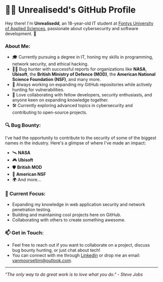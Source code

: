 # 👨‍💻 Unrealisedd's GitHub Profile

Hey there! I'm **Unrealisedd**, an 18-year-old IT student at [Fontys University of Applied Sciences](https://fontys.edu/), passionate about cybersecurity and software development. 🚀

### About Me:
- 🎓 Currently pursuing a degree in IT, honing my skills in programming, network security, and ethical hacking.
- 🕵️‍♂️ Bug hunter with successful reports for organizations like **NASA**, **Ubisoft**, the **British Ministry of Defence (MOD)**, the **American National Science Foundation (NSF)**, and many more.
- 💼 Always working on expanding my GitHub repositories while actively hunting for vulnerabilities.
- 🤝 Love collaborating with fellow developers, security enthusiasts, and anyone keen on expanding knowledge together.
- 🛠️ Currently exploring advanced topics in cybersecurity and contributing to open-source projects.

### 🔍 Bug Bounty:
I've had the opportunity to contribute to the security of some of the biggest names in the industry. Here's a glimpse of where I've made an impact:
- 🛰 **NASA**
- 🎮 **Ubisoft**
- 🛡 **British MOD**
- 🔬 **American NSF**
- 🌍 And more...

### 🚀 Current Focus:
- Expanding my knowledge in web application security and network penetration testing.
- Building and maintaining cool projects here on GitHub.
- Collaborating with others to create something awesome.

### 📫 Get in Touch:
- Feel free to reach out if you want to collaborate on a project, discuss bug bounty hunting, or just chat about tech!
- You can connect with me through [LinkedIn]([https://www.linkedin.com](https://www.linkedin.com/in/tim-van-moorsel-67141b318/)) or drop me an email: vanmoorseltim@outlook.com.
  
---

_"The only way to do great work is to love what you do." - Steve Jobs_
